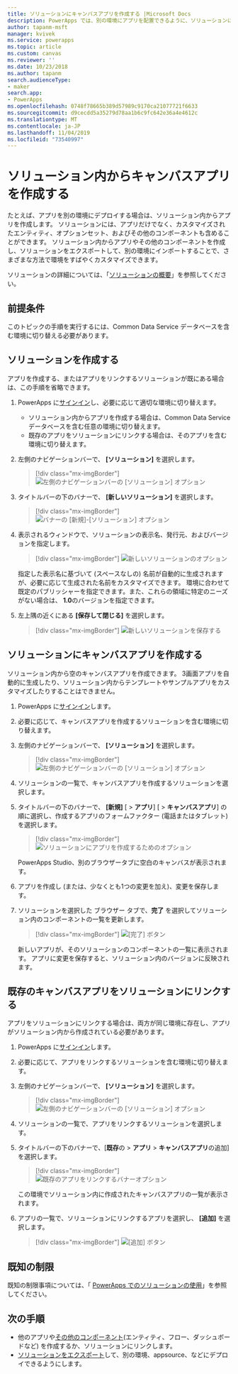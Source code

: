 ```yaml
---
title: ソリューションにキャンバスアプリを作成する |Microsoft Docs
description: PowerApps では、別の環境にアプリを配置できるように、ソリューションにキャンバスアプリを作成します。
author: tapanm-msft
manager: kvivek
ms.service: powerapps
ms.topic: article
ms.custom: canvas
ms.reviewer: ''
ms.date: 10/23/2018
ms.author: tapanm
search.audienceType:
- maker
search.app:
- PowerApps
ms.openlocfilehash: 0748f78665b389d57989c9170ca21077721f6633
ms.sourcegitcommit: d9cecdd5a35279d78aa1b6c9fc642e36a4e4612c
ms.translationtype: MT
ms.contentlocale: ja-JP
ms.lasthandoff: 11/04/2019
ms.locfileid: "73540997"
---
```

# <a name="create-a-canvas-app-from-within-a-solution"></a>ソリューション内からキャンバスアプリを作成する

たとえば、アプリを別の環境にデプロイする場合は、ソリューション内からアプリを作成します。 ソリューションには、アプリだけでなく、カスタマイズされたエンティティ、オプションセット、およびその他のコンポーネントも含めることができます。 ソリューション内からアプリやその他のコンポーネントを作成し、ソリューションをエクスポートして、別の環境にインポートすることで、さまざまな方法で環境をすばやくカスタマイズできます。

ソリューションの詳細については、「[ソリューションの概要](../common-data-service/solutions-overview.md)」を参照してください。

## <a name="prerequisite"></a>前提条件

このトピックの手順を実行するには、Common Data Service データベースを含む環境に切り替える必要があります。

## <a name="create-a-solution"></a>ソリューションを作成する

アプリを作成する、またはアプリをリンクするソリューションが既にある場合は、この手順を省略できます。

1. PowerApps に[サインイン](https://make.powerapps.com?utm_source=padocs&utm_medium=linkinadoc&utm_campaign=referralsfromdoc)し、必要に応じて適切な環境に切り替えます。

    - ソリューション内からアプリを作成する場合は、Common Data Service データベースを含む任意の環境に切り替えます。
    - 既存のアプリをソリューションにリンクする場合は、そのアプリを含む環境に切り替えます。

1. 左側のナビゲーションバーで、 **[ソリューション]** を選択します。

    > [!div class="mx-imgBorder"]
    > ![左側のナビゲーションバーの [ソリューション] オプション](./media/add-app-solution/left-nav.png "左側のナビゲーションバーの [ソリューション] オプション")

1. タイトルバーの下のバナーで、 **[新しいソリューション]** を選択します。

    > [!div class="mx-imgBorder"]
    > ![バナーの [新規]-[ソリューション] オプション](./media/add-app-solution/banner-new-solution.png "バナーの [新規]-[ソリューション] オプション")

1. 表示されるウィンドウで、ソリューションの表示名、発行元、およびバージョンを指定します。

    > [!div class="mx-imgBorder"]
    > ![新しいソリューションのオプション](./media/add-app-solution/configure-new-solution.png "新しいソリューションのオプション")

    指定した表示名に基づいて (スペースなしの) 名前が自動的に生成されますが、必要に応じて生成された名前をカスタマイズできます。 環境に合わせて既定のパブリッシャーを指定できます。また、これらの領域に特定のニーズがない場合は、 **1.0**のバージョンを指定できます。

1. 左上隅の近くにある **[保存して閉じる]** を選択します。

    > [!div class="mx-imgBorder"]
    > ![新しいソリューションを保存する](./media/add-app-solution/save-new-solution.png "新しいソリューションを保存する")

## <a name="create-a-canvas-app-in-a-solution"></a>ソリューションにキャンバスアプリを作成する

ソリューション内から空のキャンバスアプリを作成できます。 3画面アプリを自動的に生成したり、ソリューション内からテンプレートやサンプルアプリをカスタマイズしたりすることはできません。

1. PowerApps に[サインイン](https://make.powerapps.com?utm_source=padocs&utm_medium=linkinadoc&utm_campaign=referralsfromdoc)します。

1. 必要に応じて、キャンバスアプリを作成するソリューションを含む環境に切り替えます。

1. 左側のナビゲーションバーで、 **[ソリューション]** を選択します。

    > [!div class="mx-imgBorder"]
    > ![左側のナビゲーションバーの [ソリューション] オプション](./media/add-app-solution/left-nav.png "左側のナビゲーションバーの [ソリューション] オプション")

1. ソリューションの一覧で、キャンバスアプリを作成するソリューションを選択します。

1. タイトルバーの下のバナーで、 **[新規]** [ > **アプリ**] [ > **キャンバスアプリ**] の順に選択し、作成するアプリのフォームファクター (電話またはタブレット) を選択します。

    > [!div class="mx-imgBorder"]
    > ![ソリューションにアプリを作成するためのオプション](./media/add-app-solution/new-option.png "ソリューションにアプリを作成するためのオプション")

    PowerApps Studio、別のブラウザータブに空白のキャンバスが表示されます。

1. アプリを作成し (または、少なくとも1つの変更を加え)、変更を保存します。

1. ソリューションを選択した ブラウザー タブで、**完了** を選択してソリューション内のコンポーネントの一覧を更新します。

    > [!div class="mx-imgBorder"]
    > ![[完了] ボタン](./media/add-app-solution/done-button.png "[完了] ボタン")

    新しいアプリが、そのソリューションのコンポーネントの一覧に表示されます。 アプリに変更を保存すると、ソリューション内のバージョンに反映されます。

## <a name="link-an-existing-canvas-app-to-a-solution"></a>既存のキャンバスアプリをソリューションにリンクする

アプリをソリューションにリンクする場合は、両方が同じ環境に存在し、アプリがソリューション内から作成されている必要があります。

1. PowerApps に[サインイン](https://make.powerapps.com?utm_source=padocs&utm_medium=linkinadoc&utm_campaign=referralsfromdoc)します。

1. 必要に応じて、アプリをリンクするソリューションを含む環境に切り替えます。

1. 左側のナビゲーションバーで、 **[ソリューション]** を選択します。

    > [!div class="mx-imgBorder"]
    > ![左側のナビゲーションバーの [ソリューション] オプション](./media/add-app-solution/left-nav.png "左側のナビゲーションバーの [ソリューション] オプション")

1. ソリューションの一覧で、アプリをリンクするソリューションを選択します。

1. タイトルバーの下のバナーで、[**既存**の  > **アプリ** > **キャンバスアプリ**の追加] を選択します。

    > [!div class="mx-imgBorder"]
    > ![既存のアプリをリンクするバナーオプション](./media/add-app-solution/add-existing.png "既存のアプリをリンクするバナーオプション")

    この環境でソリューション内に作成されたキャンバスアプリの一覧が表示されます。

1. アプリの一覧で、ソリューションにリンクするアプリを選択し、 **[追加]** を選択します。

    > [!div class="mx-imgBorder"]
    > ![[追加] ボタン](./media/add-app-solution/add-button.png "[追加] ボタン")

## <a name="known-limitations"></a>既知の制限

既知の制限事項については、「 [PowerApps でのソリューションの使用](../common-data-service/use-solution-explorer.md#known-limitations)」を参照してください。 

## <a name="next-steps"></a>次の手順

- 他のアプリや[その他のコンポーネント](../common-data-service/use-solution-explorer.md)(エンティティ、フロー、ダッシュボードなど) を作成するか、ソリューションにリンクします。
- [ソリューションをエクスポート](../common-data-service/import-update-export-solutions.md)して、別の環境、appsource、などにデプロイできるようにします。
